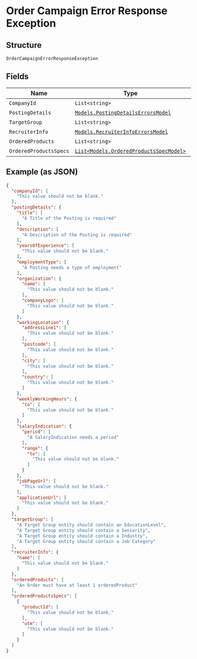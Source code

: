 
# Order Campaign Error Response Exception

## Structure

`OrderCampaignErrorResponseException`

## Fields

| Name | Type | Tags | Description |
|  --- | --- | --- | --- |
| `CompanyId` | `List<string>` | Required | - |
| `PostingDetails` | [`Models.PostingDetailsErrorsModel`](../../doc/models/posting-details-errors-model.md) | Required | - |
| `TargetGroup` | `List<string>` | Required | - |
| `RecruiterInfo` | [`Models.RecruiterInfoErrorsModel`](../../doc/models/recruiter-info-errors-model.md) | Required | - |
| `OrderedProducts` | `List<string>` | Required | - |
| `OrderedProductsSpecs` | [`List<Models.OrderedProductsSpecModel>`](../../doc/models/ordered-products-spec-model.md) | Required | - |

## Example (as JSON)

```json
{
  "companyId": [
    "This value should not be blank."
  ],
  "postingDetails": {
    "title": [
      "A Title of the Posting is required"
    ],
    "description": [
      "A Description of the Posting is required"
    ],
    "yearsOfExperience": [
      "This value should not be blank."
    ],
    "employmentType": [
      "A Posting needs a type of employment"
    ],
    "organization": {
      "name": [
        "This value should not be blank."
      ],
      "companyLogo": [
        "This value should not be blank."
      ]
    },
    "workingLocation": {
      "addressLine1": [
        "This value should not be blank."
      ],
      "postcode": [
        "This value should not be blank."
      ],
      "city": [
        "This value should not be blank."
      ],
      "country": [
        "This value should not be blank."
      ]
    },
    "weeklyWorkingHours": {
      "to": [
        "This value should not be blank."
      ]
    },
    "salaryIndication": {
      "period": [
        "A SalaryIndication needs a period"
      ],
      "range": {
        "to": [
          "This value should not be blank."
        ]
      }
    },
    "jobPageUrl": [
      "This value should not be blank."
    ],
    "applicationUrl": [
      "This value should not be blank."
    ]
  },
  "targetGroup": [
    "A Target Group entity should contain an EducationLevel",
    "A Target Group entity should contain a Seniority",
    "A Target Group entity should contain a Industry",
    "A Target Group entity should contain a Job Category"
  ],
  "recruiterInfo": {
    "name": [
      "This value should not be blank."
    ]
  },
  "orderedProducts": [
    "An Order must have at least 1 orderedProduct"
  ],
  "orderedProductsSpecs": [
    {
      "productId": [
        "This value should not be blank."
      ],
      "utm": [
        "This value should not be blank."
      ]
    }
  ]
}
```

